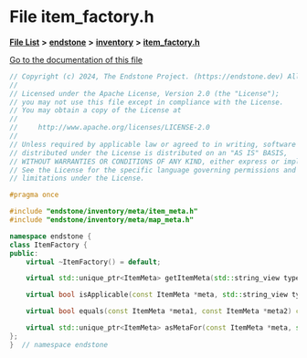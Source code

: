 

# File item\_factory.h

[**File List**](files.md) **>** [**endstone**](dir_6cf277b678674f97c7a2b6b3b2447b33.md) **>** [**inventory**](dir_d1e84b530b14f41e8b6f5ec1b5dee76c.md) **>** [**item\_factory.h**](item__factory_8h.md)

[Go to the documentation of this file](item__factory_8h.md)


```C++
// Copyright (c) 2024, The Endstone Project. (https://endstone.dev) All Rights Reserved.
//
// Licensed under the Apache License, Version 2.0 (the "License");
// you may not use this file except in compliance with the License.
// You may obtain a copy of the License at
//
//     http://www.apache.org/licenses/LICENSE-2.0
//
// Unless required by applicable law or agreed to in writing, software
// distributed under the License is distributed on an "AS IS" BASIS,
// WITHOUT WARRANTIES OR CONDITIONS OF ANY KIND, either express or implied.
// See the License for the specific language governing permissions and
// limitations under the License.

#pragma once

#include "endstone/inventory/meta/item_meta.h"
#include "endstone/inventory/meta/map_meta.h"

namespace endstone {
class ItemFactory {
public:
    virtual ~ItemFactory() = default;

    virtual std::unique_ptr<ItemMeta> getItemMeta(std::string_view type) const = 0;

    virtual bool isApplicable(const ItemMeta *meta, std::string_view type) const = 0;

    virtual bool equals(const ItemMeta *meta1, const ItemMeta *meta2) const = 0;

    virtual std::unique_ptr<ItemMeta> asMetaFor(const ItemMeta *meta, std::string_view type) const = 0;
};
}  // namespace endstone
```


